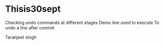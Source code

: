 # Thisis30sept
Checking undo commands at different stages
Demo line used to execute
To undo a line after commit

Taranjeet singh 